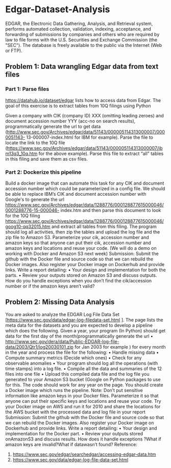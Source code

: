 # Edgar-Dataset-Analysis

EDGAR, the Electronic Data Gathering, Analysis, and Retrieval system, performs automated collection, validation, indexing, acceptance, and forwarding of submissions by companies and others who are required by law to file forms with the U.S. Securities and
Exchange Commission (the "SEC"). The database is freely available to the public via the Internet (Web or FTP).


## Problem 1: Data wrangling Edgar data from text files

### Part 1: Parse files
https://datahub.io/dataset/edgar lists how to access data from Edgar. The goal of this exercise is to extract tables from 10Q filings using Python

Given a company with CIK (company ID) XXX (omitting leading zeroes) and document accession number YYY (acc-no on search results), programmatically generate the url to get data (http://www.sec.gov/Archives/edgar/data/51143/000005114313000007/0000051143-
13-000007-index.html for IBM for example). Parse the file to locate the link to the 10Q file (https://www.sec.gov/Archives/edgar/data/51143/000005114313000007/ibm13q3_10q.htm for the above example). Parse this file to extract “all” tables in this filing and save them as csv files.

### Part 2: Dockerize this pipeline
Build a docker image that can automate this task for any CIK and document accession number which
could be parameterized in a config file. We should be able to replace IBM’s CIK and document
accession number with Google's to generate the url
https://www.sec.gov/Archives/edgar/data/1288776/000128877615000046/0001288776-15-000046-
index.htm
and then parse this document to look for the 10Q filing
https://www.sec.gov/Archives/edgar/data/1288776/000128877615000046/goog10-qq32015.htm and
extract all tables from this filing. The program should log all activities, then zip the tables and upload the
log file and the zip file to Amazon S3. Parameterize your cik, accession number and amazon keys so that
anyone can put their cik, accession number and amazon keys and locations and reuse your code. (We
will do a demo on working with Docker and Amazon S3 next week)
Submission:
Submit the github with the Docker file and source code so that we can rebuild the Docker images. Also
register your Docker image on Dockerhub and provide links. Write a report detailing:
• Your design and implementation for both the parts.
• Review your outputs stored on Amazon S3 and discuss outputs. How do you handle exceptions
when you don’t find the cik/accession number or if the amazon keys aren’t valid?


## Problem 2: Missing Data Analysis
You are asked to analyze the EDGAR Log File Data Set [https://www.sec.gov/data/edgar-log-filedata-set.html ]. The page lists the meta data for the datasets and you are expected to develop a
pipeline which does the following. Given a year, your program (In Python) should get data for the
first day of the month(programmatically generate the url
• http://www.sec.gov/dera/data/Public-EDGAR-log-file-data/2003/Qtr1/log20030101.zip
for Jan 2003 for example ) for every month in the year and process the file for the following:
• Handle missing data
• Compute summary metrics (Decide which ones)
• Check for any observable anomalies
• Your program should log all the operations (with time stamps) into a log file.
• Compile all the data and summaries of the 12 files into one file
• Upload this compiled data file and the log file you generated to your Amazon S3 bucket (Google
on Python packages to use for this.
The code should work for any year on the page. You should create a Docker image which runs the
pipeline. Note: Don’t put sensitive information like amazon keys in your Docker files. Parameterize it
so that anyone can put their specific keys and locations and reuse your code.
Try your Docker image on AWS and run it for 2010 and share the locations for the AWS bucket with
the processed data and log file in your report
Submission:
Submit the github with the Docker file and source code so that we can rebuild the Docker images. Also
register your Docker image on Dockerhub and provide links.
Write a report detailing:
• Your design and implementation for the Docker part.
• Review your outputs stored onAmazonS3 and discuss results. How does it handle
exceptions ?What if amazon keys are invalid?What if datawasn’t found?
Reference:
1. https://www.sec.gov/edgar/searchedgar/accessing-edgar-data.htm
2. https://www.sec.gov/data/edgar-log-file-data-set.html
